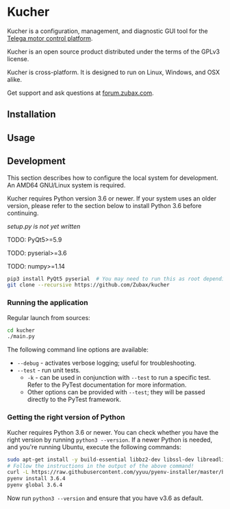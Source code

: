 # Kucher

Kucher is a configuration, management, and diagnostic GUI tool for the
[Telega motor control platform](https://zubax.com/telega).

Kucher is an open source product distributed under the terms of the GPLv3 license.

Kucher is cross-platform. It is designed to run on Linux, Windows, and OSX alike.

Get support and ask questions at [forum.zubax.com](https://forum.zubax.com).

## Installation

## Usage

## Development

This section describes how to configure the local system for development.
An AMD64 GNU/Linux system is required.

Kucher requires Python version 3.6 or newer.
If your system uses an older version, please refer to the section below to install
Python 3.6 before continuing.

*setup.py is not yet written*

TODO: PyQt5>=5.9

TODO: pyserial>=3.6

TODO: numpy>=1.14

```bash
pip3 install PyQt5 pyserial  # You may need to run this as root depending on your environment
git clone --recursive https://github.com/Zubax/kucher
```

### Running the application

Regular launch from sources:

```bash
cd kucher
./main.py
```

The following command line options are available:


* `--debug` - activates verbose logging; useful for troubleshooting.
* `--test` - run unit tests.
    * `-k` - can be used in conjunction with `--test` to run a specific test.
    Refer to the PyTest documentation for more information.
    * Other options can be provided with `--test`; they will be passed directly to
    the PyTest framework.


### Getting the right version of Python

Kucher requires Python 3.6 or newer.
You can check whether you have the right version by running `python3 --version`.
If a newer Python is needed, and you're running Ubuntu, execute the following commands:

```bash
sudo apt-get install -y build-essential libbz2-dev libssl-dev libreadline-dev libsqlite3-dev tk-dev libpng-dev libfreetype6-dev
# Follow the instructions in the output of the above command!
curl -L https://raw.githubusercontent.com/yyuu/pyenv-installer/master/bin/pyenv-installer | bash
pyenv install 3.6.4
pyenv global 3.6.4
```

Now run `python3 --version` and ensure that you have v3.6 as default.
